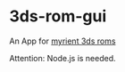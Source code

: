 # 3ds-rom-gui
An App for [myrient 3ds roms](https://myrient.erista.me/files/No-Intro/Nintendo%20-%20Nintendo%203DS%20(Decrypted)/)

Attention: Node.js is needed.

